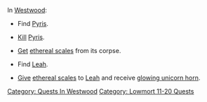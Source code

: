 In [Westwood](:Category:_Westwood.md "wikilink"):

-   Find [Pyris](Pyris.md "wikilink").

<!-- -->

-   [Kill](Kill.md "wikilink") [Pyris](Pyris.md "wikilink").

<!-- -->

-   [Get](Get.md "wikilink") [ethereal
    scales](Ethereal_Scales.md "wikilink") from its corpse.

<!-- -->

-   Find [Leah](Leah.md "wikilink").

<!-- -->

-   [Give](Give.md "wikilink") [ethereal
    scales](Ethereal_Scales.md "wikilink") to [Leah](Leah.md "wikilink")
    and receive [glowing unicorn
    horn](Glowing_Unicorn_Horn.md "wikilink").

[Category: Quests In Westwood](Category:_Quests_In_Westwood "wikilink")
[Category: Lowmort 11-20
Quests](Category:_Lowmort_11-20_Quests "wikilink")
